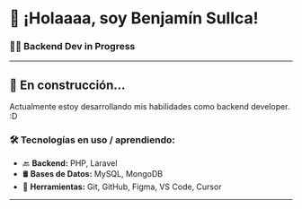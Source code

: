 # 👋 ¡Holaaaa, soy Benjamín Sullca!

### 🧑‍💻 Backend Dev in Progress 

---

## 🚧 En construcción...
Actualmente estoy desarrollando mis habilidades como backend developer. :D

### 🛠️ Tecnologías en uso / aprendiendo:

- 🔙 **Backend:** PHP, Laravel 
- 🛢️ **Bases de Datos:** MySQL, MongoDB
- 🧰 **Herramientas:** Git, GitHub, Figma, VS Code, Cursor

---
